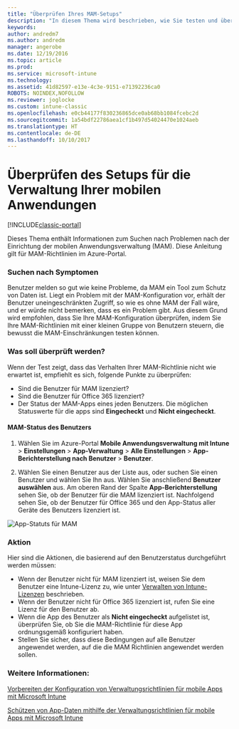 ```yaml
---
title: "Überprüfen Ihres MAM-Setups"
description: "In diesem Thema wird beschrieben, wie Sie testen und überprüfen können, ob Ihre MAM-Richtlinie ordnungsgemäß eingerichtet wurde und wie erwartet funktioniert."
keywords: 
author: andredm7
ms.author: andredm
manager: angerobe
ms.date: 12/19/2016
ms.topic: article
ms.prod: 
ms.service: microsoft-intune
ms.technology: 
ms.assetid: 41d82597-e13e-4c3e-9151-e71392236ca0
ROBOTS: NOINDEX,NOFOLLOW
ms.reviewer: joglocke
ms.custom: intune-classic
ms.openlocfilehash: e0cb44177f830236865dce0ab68bb1084fcebc2d
ms.sourcegitcommit: 1a54bdf22786aea1cf1b497d54024470e1024aeb
ms.translationtype: HT
ms.contentlocale: de-DE
ms.lasthandoff: 10/10/2017
---
```

# <a name="validating-your-mobile-application-management-setup"></a>Überprüfen des Setups für die Verwaltung Ihrer mobilen Anwendungen

[!INCLUDE[classic-portal](../includes/classic-portal.md)]

Dieses Thema enthält Informationen zum Suchen nach Problemen nach der Einrichtung der mobilen Anwendungsverwaltung (MAM). Diese Anleitung gilt für MAM-Richtlinien im Azure-Portal.

### <a name="checking-for-symptoms"></a>Suchen nach Symptomen
Benutzer melden so gut wie keine Probleme, da MAM ein Tool zum Schutz von Daten ist. Liegt ein Problem mit der MAM-Konfiguration vor, erhält der Benutzer uneingeschränkten Zugriff, so wie es ohne MAM der Fall wäre, und er würde nicht bemerken, dass es ein Problem gibt. Aus diesem Grund wird empfohlen, dass Sie Ihre MAM-Konfiguration überprüfen, indem Sie Ihre MAM-Richtlinien mit einer kleinen Gruppe von Benutzern steuern, die bewusst die MAM-Einschränkungen testen können.


### <a name="what-to-check"></a>Was soll überprüft werden?

Wenn der Test zeigt, dass das Verhalten Ihrer MAM-Richtlinie nicht wie erwartet ist, empfiehlt es sich, folgende Punkte zu überprüfen:

- Sind die Benutzer für MAM lizenziert?
- Sind die Benutzer für Office 365 lizenziert?
- Der Status der MAM-Apps eines jeden Benutzers. Die möglichen Statuswerte für die apps sind **Eingecheckt** und **Nicht eingecheckt**.

#### <a name="user-mam-status"></a>MAM-Status des Benutzers
1. Wählen Sie im Azure-Portal **Mobile Anwendungsverwaltung mit Intune** > **Einstellungen** > **App-Verwaltung** > **Alle Einstellungen** > **App-Berichterstellung nach Benutzer** > **Benutzer**.

2. Wählen Sie einen Benutzer aus der Liste aus, oder suchen Sie einen Benutzer und wählen Sie Ihn aus. Wählen Sie anschließend **Benutzer auswählen** aus. Am oberen Rand der Spalte **App-Berichterstellung** sehen Sie, ob der Benutzer für die MAM lizenziert ist. Nachfolgend sehen Sie, ob der Benutzer für Office 365 und den App-Status aller Geräte des Benutzers lizenziert ist.

![App-Statuts für MAM](..\media\ts-mam-user-apps.png)

### <a name="what-to-do"></a>Aktion
Hier sind die Aktionen, die basierend auf den Benutzerstatus durchgeführt werden müssen:

- Wenn der Benutzer nicht für MAM lizenziert ist, weisen Sie dem Benutzer eine Intune-Lizenz zu, wie unter [Verwalten von Intune-Lizenzen](/intune/setup-steps) beschrieben.
- Wenn der Benutzer nicht für Office 365 lizenziert ist, rufen Sie eine Lizenz für den Benutzer ab.
- Wenn die App des Benutzer als **Nicht eingecheckt** aufgelistet ist, überprüfen Sie, ob Sie die MAM-Richtlinie für diese App ordnungsgemäß konfiguriert haben.
- Stellen Sie sicher, dass diese Bedingungen auf alle Benutzer angewendet werden, auf die die MAM Richtlinien angewendet werden sollen.

### <a name="see-also"></a>Weitere Informationen:
[Vorbereiten der Konfiguration von Verwaltungsrichtlinien für mobile Apps mit Microsoft Intune](..\deploy-use\get-ready-to-configure-mobile-app-management-policies-with-microsoft-intune.md)

[Schützen von App-Daten mithilfe der Verwaltungsrichtlinien für mobile Apps mit Microsoft Intune](..\deploy-use\protect-app-data-using-mobile-app-management-policies-with-microsoft-intune.md)
